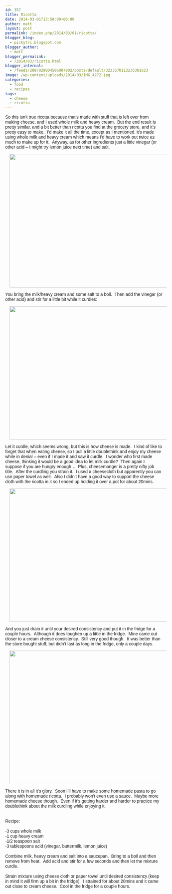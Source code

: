 ```yaml
---
id: 357
title: Ricotta
date: 2014-03-01T13:50:00+00:00
author: matt
layout: post
permalink: /index.php/2014/03/01/ricotta/
blogger_blog:
  - pickytri.blogspot.com
blogger_author:
  - matt
blogger_permalink:
  - /2014/03/ricotta.html
blogger_internal:
  - /feeds/2087029004506007902/posts/default/3233570113236381623
image: /wp-content/uploads/2014/03/IMG_4272.jpg
categories:
  - food
  - recipes
tags:
  - cheese
  - ricotta
---
```

<span style="font-family: Arial, Helvetica, sans-serif;">So this isn&#8217;t true ricotta because that&#8217;s made with stuff that is left over from making cheese, and I used whole milk and heavy cream. &nbsp;But the end result is pretty similar, and a bit better than ricotta you find at the grocery store, and it&#8217;s pretty easy to make. &nbsp;I&#8217;d make it all the time, except as I mentioned, it&#8217;s made using whole milk and heavy cream which means I&#8217;d have to work out twice as much to make up for it. &nbsp;Anyway, as for other ingredients just a little vinegar (or other acid &#8211; I might try lemon juice next time) and salt. &nbsp;</span>

<div style="clear: both; text-align: center;">
  <a href="http://pickytri.com/wp-content/uploads/2014/03/IMG_4272-300x200.jpg" style="margin-left: 1em; margin-right: 1em;"><span style="font-family: Arial, Helvetica, sans-serif;"><img border="0" src="http://pickytri.com/wp-content/uploads/2014/03/IMG_4272-300x200.jpg" height="426" width="640" /></span></a>
</div>

<span style="font-family: Arial, Helvetica, sans-serif;">You bring the milk/heavy cream and some salt to a boil. &nbsp;Then add the vinegar (or other acid) and stir for a little bit while it curdles:</span>

<div style="clear: both; text-align: center;">
  <a href="http://pickytri.com/wp-content/uploads/2014/03/IMG_4277-300x200.jpg" style="margin-left: 1em; margin-right: 1em;"><span style="font-family: Arial, Helvetica, sans-serif;"><img border="0" src="http://pickytri.com/wp-content/uploads/2014/03/IMG_4277-300x200.jpg" height="426" width="640" /></span></a>
</div>

<span style="font-family: Arial, Helvetica, sans-serif;">Let it curdle, which seems wrong, but this is how cheese is made. &nbsp;I kind of like to forget that when eating cheese, so I pull a little doublethink and enjoy my cheese while in denial &#8211; even if I made it and saw it curdle. &nbsp;I wonder who first made cheese, thinking it would be a good idea to let milk curdle? &nbsp;Then again I suppose if you are hungry enough&#8230; &nbsp;Plus, cheesemonger is a pretty nifty job title. &nbsp;After the curdling you strain it. &nbsp;I used a cheesecloth but apparently you can use paper towel as well. &nbsp;Also I didn&#8217;t have a good way to support the cheese cloth with the ricotta in it so I ended up holding it over a pot for about 20mins. &nbsp;</span>

<div style="clear: both; text-align: center;">
  <a href="http://pickytri.com/wp-content/uploads/2014/03/IMG_4281-300x200.jpg" style="margin-left: 1em; margin-right: 1em;"><span style="font-family: Arial, Helvetica, sans-serif;"><img border="0" src="http://pickytri.com/wp-content/uploads/2014/03/IMG_4281-300x200.jpg" height="426" width="640" /></span></a>
</div>

<span style="font-family: Arial, Helvetica, sans-serif;">And you just drain it until your desired consistency and put it in the fridge for a couple hours. &nbsp;Although it does toughen up a little in the fridge. &nbsp;Mine came out closer to a cream cheese consistency. &nbsp;Still very good though. &nbsp;It was better than the store bought stuff, but didn&#8217;t last as long in the fridge, only a couple days.</span>

<div style="clear: both; text-align: center;">
  <a href="http://pickytri.com/wp-content/uploads/2014/03/IMG_4283-300x200.jpg" style="margin-left: 1em; margin-right: 1em;"><span style="font-family: Arial, Helvetica, sans-serif;"><img border="0" src="http://pickytri.com/wp-content/uploads/2014/03/IMG_4283-300x200.jpg" height="426" width="640" /></span></a>
</div>

<span style="font-family: Arial, Helvetica, sans-serif;">There it is in all it&#8217;s glory. &nbsp;Soon I&#8217;ll have to make some homemade pasta to go along with homemade ricotta. &nbsp;I probably won&#8217;t even use a sauce. &nbsp;Maybe more homemade cheese though. &nbsp;Even if it&#8217;s getting harder and harder to practice my doublethink about the milk curdling while enjoying it.</span>  
<span style="font-family: Arial, Helvetica, sans-serif;"><br /></span><span style="font-family: Arial, Helvetica, sans-serif;"><br /></span><span style="font-family: Arial, Helvetica, sans-serif;">Recipe:</span>  
<span style="font-family: Arial, Helvetica, sans-serif;"><br /></span><span style="font-family: Arial, Helvetica, sans-serif;">-3 cups whole milk</span>  
<span style="font-family: Arial, Helvetica, sans-serif;">-1 cup heavy cream</span>  
<span style="font-family: Arial, Helvetica, sans-serif;">-1/2 teaspoon salt</span>  
<span style="font-family: Arial, Helvetica, sans-serif;">-3 tablespoons acid (vinegar, buttermilk, lemon juice)</span>  
<span style="font-family: Arial, Helvetica, sans-serif;"><br /></span><span style="font-family: Arial, Helvetica, sans-serif;">Combine milk, heavy cream and salt into a saucepan. &nbsp;Bring to a boil and then remove from heat. &nbsp;Add acid and stir for a few seconds and then let the mixture curdle.</span>  
<span style="font-family: Arial, Helvetica, sans-serif;"><br /></span><span style="font-family: Arial, Helvetica, sans-serif;">Strain mixture using cheese cloth or paper towel until desired consistency (keep in mind it will firm up a bit in the fridge). &nbsp;I strained for about 20mins and it came out close to cream cheese. &nbsp;Cool in the fridge for a couple hours.&nbsp;</span>